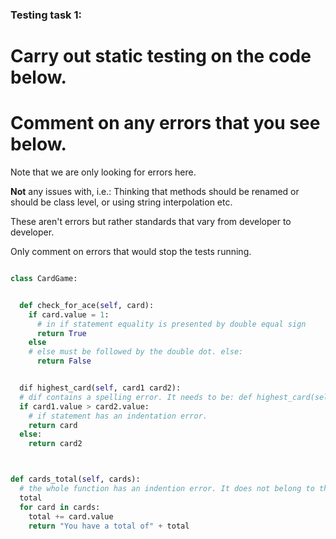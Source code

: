 ### Testing task 1:

# Carry out static testing on the code below.

# Comment on any errors that you see below.

Note that we are only looking for errors here.

**Not** any issues with, i.e.:
Thinking that methods should be renamed or should be class level, or using string interpolation etc.

These aren't errors but rather standards that vary from developer to developer.

Only comment on errors that would stop the tests running.

```python

class CardGame:


  def check_for_ace(self, card):
    if card.value = 1:
      # in if statement equality is presented by double equal sign
      return True
    else
    # else must be followed by the double dot. else:
      return False


  dif highest_card(self, card1 card2):
  # dif contains a spelling error. It needs to be: def highest_card(self, card1 card2):
  if card1.value > card2.value:
    # if statement has an indentation error.
    return card
  else:
    return card2



def cards_total(self, cards):
  # the whole function has an indention error. It does not belong to the CardGame class
  total
  for card in cards:
    total += card.value
    return "You have a total of" + total
```
